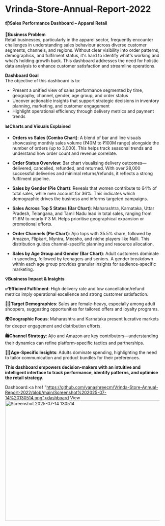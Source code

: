 # Vrinda-Store-Annual-Report-2022

**📦Sales Performance Dashboard – Apparel Retail**

**📌Business Problem**  
     Retail businesses, particularly in the apparel sector, frequently encounter challenges in understanding sales behaviour across diverse customer segments, channels, and      regions. Without clear visibility into order patterns, demographics, and fulfilment status, it's hard to identify what's working and what’s holding growth back. This        dashboard addresses the need for holistic data analysis to enhance customer satisfaction and streamline operations.

**Dashboard Goal**  
The objective of this dashboard is to:
- Present a unified view of sales performance segmented by time, geography, channel, gender, age group, and order status  
- Uncover actionable insights that support strategic decisions in inventory planning, marketing, and customer engagement  
- Highlight operational efficiency through delivery metrics and payment trends  

**📊Charts and Visuals Explained**  

- **Orders vs Sales (Combo Chart)**: A blend of bar and line visuals showcasing monthly sales volume (₹40M to ₹100M range)        alongside the number of orders (up to 3,000). This helps track seasonal trends and understand how order count and             revenue correlate.

- **Order Status Overview**: Bar chart visualising delivery outcomes—delivered, cancelled, refunded, and returned. With over        28,000 successful deliveries and minimal returns/refunds, it reflects a strong fulfilment pipeline.

- **Sales by Gender (Pie Chart)**: Reveals that women contribute to 64% of total sales, while men account for 36%. This indicates   which demographic drives the business and informs targeted campaigns.

- **Sales Across Top 5 States (Bar Chart)**: Maharashtra, Karnataka, Uttar Pradesh, Telangana, and Tamil Nadu lead in total         sales, ranging from ₹1.6M to nearly ₹ 3 M. Helps prioritise geographical expansion or promotional efforts.

- **Order Channels (Pie Chart)**: Ajio tops with 35.5% share, followed by Amazon, Flipkart, Myntra, Meesho, and niche players       like Nalli. This distribution guides channel-specific planning and resource allocation.

- **Sales by Age Group and Gender (Bar Chart)**: Adult customers dominate in spending, followed by teenagers and seniors. A         gender breakdown within each age group provides granular insights for audience-specific marketing.
  
**💡Business Impact & Insights**

**✅Efficient Fulfilment**: High delivery rate and low cancellation/refund metrics imply operational excellence and strong customer satisfaction.

**👩‍🦰Target Demographics**: Sales are female-heavy, especially among adult shoppers, suggesting opportunities for tailored offers and loyalty programs.

**🌍Geographic Focus**: Maharashtra and Karnataka present lucrative markets for deeper engagement and distribution efforts.

**🛍️Channel Strategy**: Ajio and Amazon are key contributors—understanding their dynamics can refine platform-specific tactics and partnerships.

**🕵️‍♂️Age-Specific Insights**: Adults dominate spending, highlighting the need to tailor communication and product bundles for their preferences.

**This dashboard empowers decision-makers with an intuitive and intelligent interface to track performance, identify patterns, and optimise the retail strategy.**

Dashboard:<a href "https://github.com/vanashreecm/Vrinda-Store-Annual-Report-2022/blob/main/Screenshot%202025-07-14%20130514.png">dashboard View</a>
<img width="1244" height="391" alt="Screenshot 2025-07-14 130514" src="https://github.com/user-attachments/assets/e751f7ed-66b5-45c0-862f-05524924a415" />


